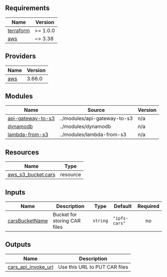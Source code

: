 <!-- BEGIN_TF_DOCS -->
## Requirements

| Name | Version |
|------|---------|
| <a name="requirement_terraform"></a> [terraform](#requirement\_terraform) | >= 1.0.0 |
| <a name="requirement_aws"></a> [aws](#requirement\_aws) | ~> 3.38 |

## Providers

| Name | Version |
|------|---------|
| <a name="provider_aws"></a> [aws](#provider\_aws) | 3.66.0 |

## Modules

| Name | Source | Version |
|------|--------|---------|
| <a name="module_api-gateway-to-s3"></a> [api-gateway-to-s3](#module\_api-gateway-to-s3) | ../modules/api-gateway-to-s3 | n/a |
| <a name="module_dynamodb"></a> [dynamodb](#module\_dynamodb) | ../modules/dynamodb | n/a |
| <a name="module_lambda-from-s3"></a> [lambda-from-s3](#module\_lambda-from-s3) | ../modules/lambda-from-s3 | n/a |

## Resources

| Name | Type |
|------|------|
| [aws_s3_bucket.cars](https://registry.terraform.io/providers/hashicorp/aws/latest/docs/resources/s3_bucket) | resource |

## Inputs

| Name | Description | Type | Default | Required |
|------|-------------|------|---------|:--------:|
| <a name="input_carsBucketName"></a> [carsBucketName](#input\_carsBucketName) | Bucket for storing CAR files | `string` | `"ipfs-cars"` | no |

## Outputs

| Name | Description |
|------|-------------|
| <a name="output_upload_cars_api_invoke_url"></a> [cars\_api\_invoke\_url](#output\_cars\_api\_invoke\_url) | Use this URL to PUT CAR files |
<!-- END_TF_DOCS -->